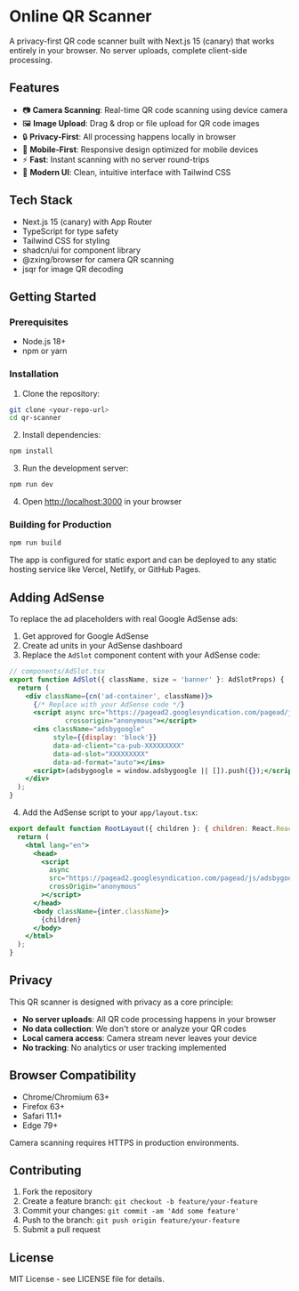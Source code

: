 # Online QR Scanner

A privacy-first QR code scanner built with Next.js 15 (canary) that works entirely in your browser. No server uploads, complete client-side processing.

## Features

- 📷 **Camera Scanning**: Real-time QR code scanning using device camera
- 🖼️ **Image Upload**: Drag & drop or file upload for QR code images  
- 🔒 **Privacy-First**: All processing happens locally in browser
- 📱 **Mobile-First**: Responsive design optimized for mobile devices
- ⚡ **Fast**: Instant scanning with no server round-trips
- 🎨 **Modern UI**: Clean, intuitive interface with Tailwind CSS

## Tech Stack

- Next.js 15 (canary) with App Router
- TypeScript for type safety
- Tailwind CSS for styling
- shadcn/ui for component library
- @zxing/browser for camera QR scanning
- jsqr for image QR decoding

## Getting Started

### Prerequisites

- Node.js 18+ 
- npm or yarn

### Installation

1. Clone the repository:
```bash
git clone <your-repo-url>
cd qr-scanner
```

2. Install dependencies:
```bash
npm install
```

3. Run the development server:
```bash
npm run dev
```

4. Open [http://localhost:3000](http://localhost:3000) in your browser

### Building for Production

```bash
npm run build
```

The app is configured for static export and can be deployed to any static hosting service like Vercel, Netlify, or GitHub Pages.

## Adding AdSense

To replace the ad placeholders with real Google AdSense ads:

1. Get approved for Google AdSense
2. Create ad units in your AdSense dashboard
3. Replace the `AdSlot` component content with your AdSense code:

```jsx
// components/AdSlot.tsx
export function AdSlot({ className, size = 'banner' }: AdSlotProps) {
  return (
    <div className={cn('ad-container', className)}>
      {/* Replace with your AdSense code */}
      <script async src="https://pagead2.googlesyndication.com/pagead/js/adsbygoogle.js?client=ca-pub-XXXXXXXXX"
              crossorigin="anonymous"></script>
      <ins className="adsbygoogle"
           style={{display: 'block'}}
           data-ad-client="ca-pub-XXXXXXXXX"
           data-ad-slot="XXXXXXXXX"
           data-ad-format="auto"></ins>
      <script>(adsbygoogle = window.adsbygoogle || []).push({});</script>
    </div>
  );
}
```

4. Add the AdSense script to your `app/layout.tsx`:

```jsx
export default function RootLayout({ children }: { children: React.ReactNode }) {
  return (
    <html lang="en">
      <head>
        <script
          async
          src="https://pagead2.googlesyndication.com/pagead/js/adsbygoogle.js?client=ca-pub-XXXXXXXXX"
          crossOrigin="anonymous"
        ></script>
      </head>
      <body className={inter.className}>
        {children}
      </body>
    </html>
  );
}
```

## Privacy

This QR scanner is designed with privacy as a core principle:

- **No server uploads**: All QR code processing happens in your browser
- **No data collection**: We don't store or analyze your QR codes
- **Local camera access**: Camera stream never leaves your device
- **No tracking**: No analytics or user tracking implemented

## Browser Compatibility

- Chrome/Chromium 63+
- Firefox 63+
- Safari 11.1+
- Edge 79+

Camera scanning requires HTTPS in production environments.

## Contributing

1. Fork the repository
2. Create a feature branch: `git checkout -b feature/your-feature`
3. Commit your changes: `git commit -am 'Add some feature'`
4. Push to the branch: `git push origin feature/your-feature`  
5. Submit a pull request

## License

MIT License - see LICENSE file for details.